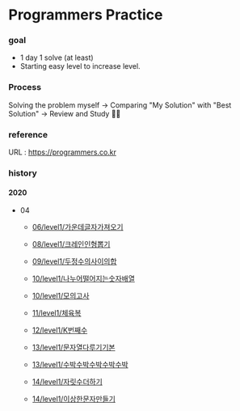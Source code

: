 Programmers Practice
====================

### goal 
 - 1 day 1 solve (at least)
 - Starting easy level to increase level.

### Process
 Solving the problem myself -> Comparing "My Solution" with "Best Solution" -> Review and Study :man_student:

### reference 
URL : https://programmers.co.kr



### history

#### 2020

- 04

  - [06/level1/가운데글자가져오기](https://github.com/tootoomaa/SolvedProgrammers/master/2020/04/06:level1:가운데글자가져오기.md)

  - [08/level1/크레인인형뽑기](https://github.com/tootoomaa/SolvedProgrammers/master/2020/04/08:level1:크레인인형뽑기.md)

  - [09/level1/두정수의사이의합](https://github.com/tootoomaa/SolvedProgrammers/master/2020/04/09:level1:두정수의사이의합.md)

  - [10/level1/나누어떨어지는숫자배열](https://github.com/tootoomaa/SolvedProgrammers/master/2020/04/10:level1:나누어떨어지는숫자배열.md)

  - [10/level1/모의고사](https://github.com/tootoomaa/SolvedProgrammers/master/2020/04/10:level1:모의고사.md)

  - [11/level1/체육복](https://github.com/tootoomaa/SolvedProgrammers/master/2020/04/11:level1:체육복.md)

  - [12/level1/K번째수](https://github.com/tootoomaa/SolvedProgrammers/master/2020/04/12:level1:K번째수.md)

  - [13/level1/문자열다루기기본](https://github.com/tootoomaa/SolvedProgrammers/master/2020/04/13:level1:문자열다루기기본.md)

  - [13/level1/수박수박수박수박수박](https://github.com/tootoomaa/SolvedProgrammers/master/2020/04/13:level1:수박수박수박수박수박.md)

  - [14/level1/자릿수더하기](https://github.com/tootoomaa/SolvedProgrammers/master/2020/04/14:level1:자릿수더하기.md)

  - [14/level1/이상한문자만들기](https://github.com/tootoomaa/SolvedProgrammers/master/2020/04:14:level1:이상한문자만들기)

    

  

